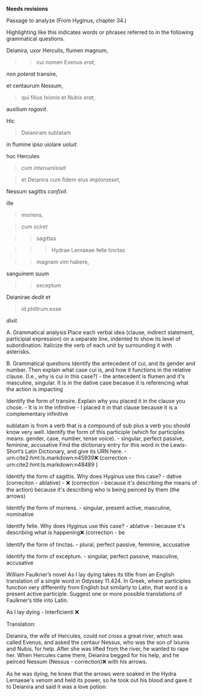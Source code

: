 **Needs revisions**

Passage to analyze
(From Hyginus, chapter 34.)

Highlighting like this indicates words or phrases referred to in the following grammatical questions.

Deianira, uxor Herculis, flumen magnum, 

>>cui nomen Evenus *erat*, 

non *poterat* transire, 

et centaurum Nessum, 

>qui filius Ixionis et Nubis *erat*, 

auxilium *rogavit*. 

Hic 

>Deianiram sublatam

in flumine ipso uiolare *uoluit*. 

huc Hercules 

>cum *interuenisset*

>et Deianira cum fidem eius *implorasset*, 

Nessum sagittis *confixit*.

ille

>moriens, 

>cum *sciret* 

>>sagittas 

>>>Hydrae Lernaeae felle tinctas 

>>magnam vim habere, 

sanguinem suum 

>>exceptum 

Deianirae *dedit* et 

>id philtrum esse 

*dixit.*

A. Grammatical analysis
Place each verbal idea (clause, indirect statement, participial expression) on a separate line, indented to show its level of subordination. Italicize the verb of each unit by surrounding it with asterisks.

B. Grammatical questions
Identify the antecedent of cui, and its gender and number. Then explain what case cui is, and how it functions in the relative clause. (I.e., why is cui in this case?) - the antecedent is flumen and it's masculine, singular. It is in the dative case becasue it is referencing what the action is impacting

Identify the form of transire. Explain why you placed it in the clause you chose. - It is in the infinitive - I placed it in that clause because it is a complementary infinitive

sublatam is from a verb that is a compound of sub plus a verb you should know very well. 
Identify the form of this participle (which for participles means: gender, case, number, tense voice). - singular, perfect passive, feminine, accusative
Find the dictionary entry for this word in the Lewis-Short’s Latin Dictionary, and give its URN here. - urn:cite2:hmt:ls.markdown:n45939❌ (correction -urn:cite2:hmt:ls.markdown:n48489 )

Identify the form of sagittis. Why does Hyginus use this case? - dative (correciton - ablative) - ❌ (correction - because it's describing the means of the action) because it's describing who is being peirced by them (the arrows)

Identify the form of moriens. - singular, present active, masculine, nominative

Identify felle. Why does Hyginus use this case? - ablative - because it's describing what is happening❌ (correction - be

Identify the form of tinctas. - plural, perfect passive, feminine, accusative

Identify the form of exceptum. - singular, perfect passive, masculine, accusative

William Faulkner’s novel As I lay dying takes its title from an English translation of a single word in Odyssey 11.424. 
In Greek, where participles function very differently from English but similarly to Latin, that word is a present active participle. 
Suggest one or more possible translations of Faulkner’s title into Latin.

As I lay dying - Interficienti ❌

Translation:

Deianira, the wife of Hercules, could not cross a great river, which was called Evenus, and asked the centaur Nessus, who was the son of Ixiunis and Nubis, for help. After she was lifted from the river, he wanted to rape her. When Hercules came there, Deianira begged for his help, and he peirced Nessum (Nessus - correction)❌ with his arrows. 

As he was dying, he knew that the arrows were soaked in the Hydra Lernaeae's venom and held its power, so he took out his blood and gave it to Deianira and said it was a love potion. 



